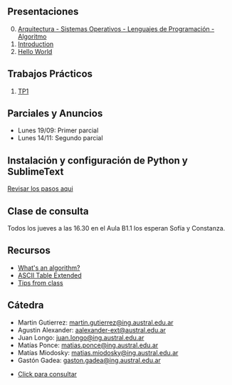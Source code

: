 ## Presentaciones

0. [Arquitectura - Sistemas Operativos - Lenguajes de Programación - Algoritmo](presentation/0-Arq-SO-LP.pdf)
1. [Introduction](introduction)
2. [Hello World](hello-world)
<!-- 3. [Variables](variables) -->
<!-- 4. [Strings](strings) -->
<!-- 5. [If Statements](ifs) -->
<!-- 6. [Functions](functions) -->
<!-- 7. [Lists](lists) -->
<!-- 8. [Loops](loops) -->
<!-- 9. [Recursion](recursion) -->
<!-- 10. [Objects & Classes](objects) -->
<!-- 12. [List Comprehension & Plots](listsplots) -->
<!-- 11. [Java Adapter](java) -->

## Trabajos Prácticos

1. [TP1](practice/1)
<!-- 2. [TP2](practice/2) -->
<!-- 3. [TP3](practice/3) -->
<!-- 4. [TP4](practice/4) -->
<!-- 5. [TP5](practice/5) -->
<!-- 6. [TP6](practice/6) -->
<!-- 7. [TP7](practice/7) -->
<!-- 8. [TP8](practice/8) -->

## Parciales y Anuncios

* Lunes 19/09: Primer parcial
* Lunes 14/11: Segundo parcial

## Instalación y configuración de Python y SublimeText
[Revisar los pasos  aqui](utils/installation)

## Clase de consulta

Todos los jueves a las 16.30 en el Aula B1.1 los esperan Sofía y Constanza.

<!-- ## Ejemplos -->

<!-- - [Objecto Marker](resources/marker) -->
<!-- - [Objecto Bicycle](resources/bicycle) -->
<!-- - [Multi Array](resources/multiarray) -->
<!-- - [Tester.java](resources/Tester.java) -->
<!-- - [Pen.java](resources/Pen.java) -->
<!-- - [ArraySamples.java](resources/ArraySamples.java) -->
<!-- - [Factorial.java](resources/Factorial.java) -->

<!-- ## Repaso Parcial

* [Ejercicios](resources/parcial)
 -->

<!-- ## Cartelera -->

<!-- * [Final Cartelera](resources/cartelera) -->

## Recursos

* [What's an algorithm?](https://www.youtube.com/watch?v=6hfOvs8pY1k)
* [ASCII Table Extended](https://computersciencewiki.org/images/3/3d/Ascii_table.png)
* [Tips from class](resources/hoja_tips.pdf)
<!-- * [Programa](https://drive.google.com/file/d/1mvKoX8RAQVYJUuPx-i6xQQl2XdBYNCOu/view?usp=sharing) -->
<!-- - [Clase Scanner.java](resources/scanner) -->
<!-- * [The Java Tutorials](https://docs.oracle.com/javase/tutorial/) -->

## Cátedra
* Martin Gutierrez: [martin.gutierrez@ing.austral.edu.ar](mailto:martin.gutierrez@ing.austral.edu.ar)
* Agustin Alexander: [aalexander-ext@austral.edu.ar](mailto:aalexander-ext@austral.edu.ar)
* Juan Longo: [juan.longo@ing.austral.edu.ar](mailto:juan.longo@ing.austral.edu.ar)
* Matías Ponce: [matias.ponce@ing.austral.edu.ar](mailto:matias.ponce@ing.austral.edu.ar)
* Matías Miodosky: [matias.miodosky@ing.austral.edu.ar](matias.miodosky@ing.austral.edu.ar)
* Gastón Gadea: [gaston.gadea@ing.austral.edu.ar](gaston.gadea@ing.austral.edu.ar)

<!-- * Sofía Sidañez: [sofia.sidanez@ing.austral.edu.ar](mailto:sofia.sidanez@ing.austral.edu.ar) -->
<!-- * Constanza Lasarte: [constanza.lasarte@ing.austral.edu.ar](mailto:constanza.lasarte@ing.austral.edu.ar) -->

* [Click para consultar](mailto:juan.longo@ing.austral.edu.ar,matias.ponce@ing.austral.edu.ar,matias.miodosky@ing.austral.edu.ar,gaston.gadea@ing.austral.edu.ar?subject=Consulta)

